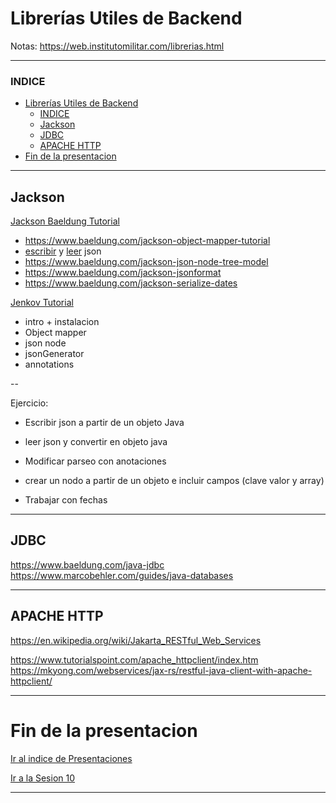 # Librerías Utiles de Backend

Notas: https://web.institutomilitar.com/librerias.html

---

### INDICE

- [Librerías Utiles de Backend](#librerías-utiles-de-backend)
    - [INDICE](#indice)
  - [Jackson](#jackson)
  - [JDBC](#jdbc)
  - [APACHE HTTP](#apache-http)
- [Fin de la presentacion](#fin-de-la-presentacion)

---

## Jackson

[Jackson Baeldung Tutorial](https://www.baeldung.com/jackson)
- https://www.baeldung.com/jackson-object-mapper-tutorial
- [escribir](https://www.baeldung.com/jackson-object-mapper-tutorial#1-java-object-to-json) y [leer](https://www.baeldung.com/jackson-object-mapper-tutorial#2-json-to-java-object) json
- https://www.baeldung.com/jackson-json-node-tree-model
- https://www.baeldung.com/jackson-jsonformat
- https://www.baeldung.com/jackson-serialize-dates

[Jenkov Tutorial](https://jenkov.com/tutorials/java-json/index.html)
- intro + instalacion
- Object mapper
- json node
- jsonGenerator
- annotations

--

Ejercicio:

- Escribir json a partir de un objeto Java
- leer json y convertir en objeto java

- Modificar parseo con anotaciones

- crear un nodo a partir de un objeto e incluir campos (clave valor y array)

- Trabajar con fechas
---

## JDBC

https://www.baeldung.com/java-jdbc
https://www.marcobehler.com/guides/java-databases

---

## APACHE HTTP

https://en.wikipedia.org/wiki/Jakarta_RESTful_Web_Services

https://www.tutorialspoint.com/apache_httpclient/index.htm
https://mkyong.com/webservices/jax-rs/restful-java-client-with-apache-httpclient/

---

# Fin de la presentacion 
<a href="./index.html#/6">Ir al indice de Presentaciones</a>

<a href="./sesion10.html">Ir a la Sesion 10</a>

---

